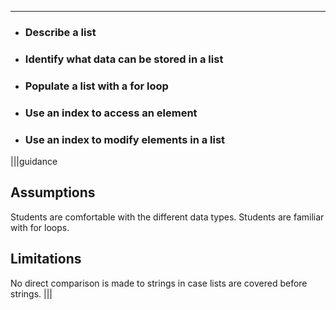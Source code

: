 ---

* ### Describe a list
* ### Identify what data can be stored in a list
* ### Populate a list with a for loop
* ### Use an index to access an element
* ### Use an index to modify elements in a list

|||guidance
## Assumptions
Students are comfortable with the different data types. Students are familiar with for loops.

## Limitations
No direct comparison is made to strings in case lists are covered before strings.
|||
